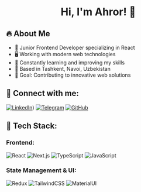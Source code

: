 <h1 align="center">Hi, I'm Ahror! 👋</h1>

## 🔥 About Me
- 🚀 Junior Frontend Developer specializing in React
- 🖥️ Working with modern web technologies
- 📖 Constantly learning and improving my skills
- 📍 Based in Tashkent, Navoi, Uzbekistan
- 🎯 Goal: Contributing to innovative web solutions

## 🤝 Connect with me:
[![LinkedIn](https://img.shields.io/badge/LinkedIn-0077B5?style=for-the-badge&logo=linkedin&logoColor=white)](https://www.linkedin.com/in/akhroramonov1/))
[![Telegram](https://img.shields.io/badge/Telegram-26A5E4?style=for-the-badge&logo=telegram&logoColor=white)](https://t.me/Acsuver)
[![GitHub](https://img.shields.io/badge/GitHub-181717?style=for-the-badge&logo=github&logoColor=white)](https://github.com/Acsuver1)

## 🚀 Tech Stack:
### Frontend:
![React](https://img.shields.io/badge/React-20232A?style=for-the-badge&logo=react&logoColor=61DAFB)
![Next.js](https://img.shields.io/badge/Next.js-000000?style=for-the-badge&logo=nextdotjs&logoColor=white)
![TypeScript](https://img.shields.io/badge/TypeScript-3178C6?style=for-the-badge&logo=typescript&logoColor=white)
![JavaScript](https://img.shields.io/badge/JavaScript-F7DF1E?style=for-the-badge&logo=javascript&logoColor=black)

### State Management & UI:
![Redux](https://img.shields.io/badge/Redux-764ABC?style=for-the-badge&logo=redux&logoColor=white)
![TailwindCSS](https://img.shields.io/badge/TailwindCSS-38B2AC?style=for-the-badge&logo=tailwind-css&logoColor=white)
![MaterialUI](https://img.shields.io/badge/Material%20UI-007FFF?style=for-the-badge&logo=mui&logoColor=white)

